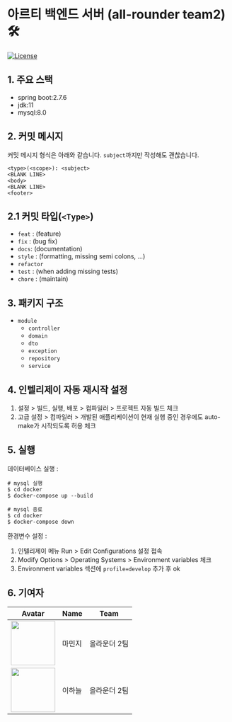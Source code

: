 # 아르티 백엔드 서버 (all-rounder team2) 🛠

[![License](https://img.shields.io/badge/License-Apache%202.0-blue.svg)](https://opensource.org/licenses/Apache-2.0)

## 1. 주요 스택

- spring boot:2.7.6
- jdk:11
- mysql:8.0

## 2. 커밋 메시지

커밋 메시지 형식은 아래와 같습니다. `subject`까지만 작성해도 괜찮습니다.

```
<type>(<scope>): <subject>
<BLANK LINE>
<body>
<BLANK LINE>
<footer>
```

## 2.1 커밋 타입(`<Type>`)

- `feat` :  (feature)
- `fix` :  (bug fix)
- `docs`:  (documentation)
- `style` : (formatting, missing semi colons, …)
- `refactor`
- `test` : (when adding missing tests)
- `chore` : (maintain)

## 3. 패키지 구조

- `module`
    - `controller`
    - `domain`
    - `dto`
    - `exception`
    - `repository`
    - `service`

## 4. 인텔리제이 자동 재시작 설정

1. 설정  >  빌드, 실행, 배포  >  컴파일러  > 프로젝트 자동 빌드 체크
2. 고급 설정 > 컴파일러 > 개발된 애플리케이션이 현재 실행 중인 경우에도 auto-make가 시작되도록 허용 체크

## 5. 실행

데이터베이스 실행 :

```shell
# mysql 실행
$ cd docker
$ docker-compose up --build
```

```shell
# mysql 종료
$ cd docker
$ docker-compose down
```

환경변수 설정 :

1. 인텔리제이 메뉴 Run > Edit Configurations 설정 접속
2. Modify Options > Operating Systems > Environment variables 체크
3. Environment variables 섹션에 `profile=develop` 추가 후 ok

## 6. 기여자

| Avatar                                                                                         | Name | Team    | 
|------------------------------------------------------------------------------------------------|------|---------|
| <img src="https://avatars.githubusercontent.com/u/42285463?v=4" width="100px" height="100px"/> | 마민지  | 올라운더 2팀 |
| <img src="https://avatars.githubusercontent.com/u/39932141?v=4" width="100px" height="100px"/> | 이하늘  | 올라운더 2팀 | 
